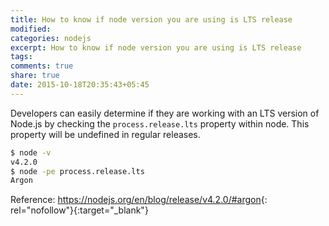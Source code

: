 ```yaml
---
title: How to know if node version you are using is LTS release
modified:
categories: nodejs
excerpt: How to know if node version you are using is LTS release
tags:
comments: true
share: true
date: 2015-10-18T20:35:43+05:45
---
```


Developers can easily determine if they are working with an LTS version of Node.js by checking the `process.release.lts` property within node. This property will be undefined in regular releases.

```bash
$ node -v
v4.2.0
$ node -pe process.release.lts
Argon
```

Reference: <https://nodejs.org/en/blog/release/v4.2.0/#argon>{: rel="nofollow"}{:target="_blank"}